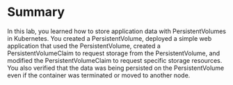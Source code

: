# Summary

In this lab, you learned how to store application data with PersistentVolumes in Kubernetes. You created a PersistentVolume, deployed a simple web application that used the PersistentVolume, created a PersistentVolumeClaim to request storage from the PersistentVolume, and modified the PersistentVolumeClaim to request specific storage resources. You also verified that the data was being persisted on the PersistentVolume even if the container was terminated or moved to another node.

